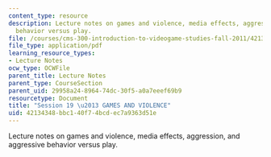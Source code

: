 ```yaml
---
content_type: resource
description: Lecture notes on games and violence, media effects, aggression, and aggressive
  behavior versus play.
file: /courses/cms-300-introduction-to-videogame-studies-fall-2011/42134348bbc140f74bcdec7a9363d51e_MITCMS_300F11_session_19.pdf
file_type: application/pdf
learning_resource_types:
- Lecture Notes
ocw_type: OCWFile
parent_title: Lecture Notes
parent_type: CourseSection
parent_uid: 29958a24-8964-74dc-30f5-a0a7eeef69b9
resourcetype: Document
title: "Session 19 \u2013 GAMES AND VIOLENCE"
uid: 42134348-bbc1-40f7-4bcd-ec7a9363d51e
---
```

Lecture notes on games and violence, media effects, aggression, and aggressive behavior versus play.

